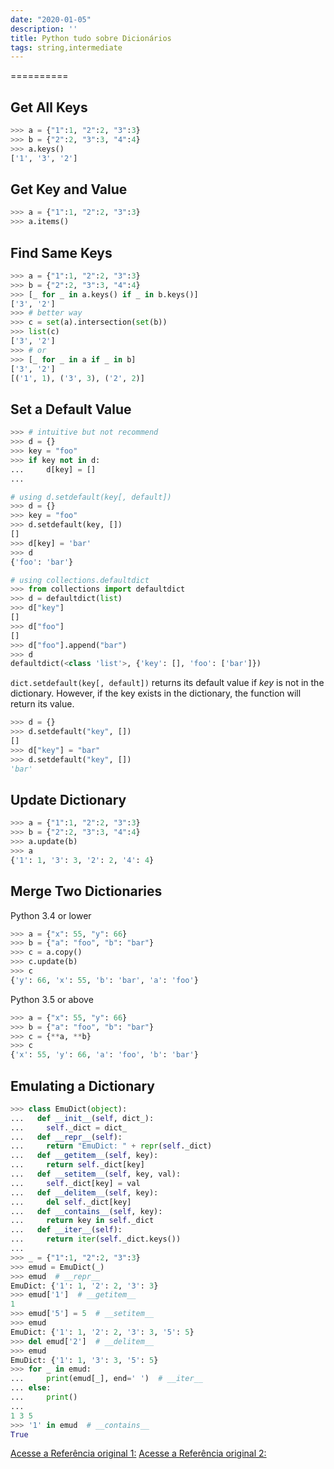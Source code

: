 ```yaml
---
date: "2020-01-05"
description: ''
title: Python tudo sobre Dicionários
tags: string,intermediate
--- 
```

==========

Get All Keys
------------

```python
>>> a = {"1":1, "2":2, "3":3}
>>> b = {"2":2, "3":3, "4":4}
>>> a.keys()
['1', '3', '2']
```

Get Key and Value
-----------------

```python
>>> a = {"1":1, "2":2, "3":3}
>>> a.items()
```

Find Same Keys
--------------

```python
>>> a = {"1":1, "2":2, "3":3}
>>> b = {"2":2, "3":3, "4":4}
>>> [_ for _ in a.keys() if _ in b.keys()]
['3', '2']
>>> # better way
>>> c = set(a).intersection(set(b))
>>> list(c)
['3', '2']
>>> # or
>>> [_ for _ in a if _ in b]
['3', '2']
[('1', 1), ('3', 3), ('2', 2)]
```

Set a Default Value
-------------------

```python
>>> # intuitive but not recommend
>>> d = {}
>>> key = "foo"
>>> if key not in d:
...     d[key] = []
...

# using d.setdefault(key[, default])
>>> d = {}
>>> key = "foo"
>>> d.setdefault(key, [])
[]
>>> d[key] = 'bar'
>>> d
{'foo': 'bar'}

# using collections.defaultdict
>>> from collections import defaultdict
>>> d = defaultdict(list)
>>> d["key"]
[]
>>> d["foo"]
[]
>>> d["foo"].append("bar")
>>> d
defaultdict(<class 'list'>, {'key': [], 'foo': ['bar']})
```

`dict.setdefault(key[, default])` returns its default value if *key* is
not in the dictionary. However, if the key exists in the dictionary, the
function will return its value.

```python
>>> d = {}
>>> d.setdefault("key", [])
[]
>>> d["key"] = "bar"
>>> d.setdefault("key", [])
'bar'
```

Update Dictionary
-----------------

```python
>>> a = {"1":1, "2":2, "3":3}
>>> b = {"2":2, "3":3, "4":4}
>>> a.update(b)
>>> a
{'1': 1, '3': 3, '2': 2, '4': 4}
```

Merge Two Dictionaries
----------------------

Python 3.4 or lower

```python
>>> a = {"x": 55, "y": 66}
>>> b = {"a": "foo", "b": "bar"}
>>> c = a.copy()
>>> c.update(b)
>>> c
{'y': 66, 'x': 55, 'b': 'bar', 'a': 'foo'}
```

Python 3.5 or above

```python
>>> a = {"x": 55, "y": 66}
>>> b = {"a": "foo", "b": "bar"}
>>> c = {**a, **b}
>>> c
{'x': 55, 'y': 66, 'a': 'foo', 'b': 'bar'}
```

Emulating a Dictionary
----------------------

```python
>>> class EmuDict(object):
...   def __init__(self, dict_):
...     self._dict = dict_
...   def __repr__(self):
...     return "EmuDict: " + repr(self._dict)
...   def __getitem__(self, key):
...     return self._dict[key]
...   def __setitem__(self, key, val):
...     self._dict[key] = val
...   def __delitem__(self, key):
...     del self._dict[key]
...   def __contains__(self, key):
...     return key in self._dict
...   def __iter__(self):
...     return iter(self._dict.keys())
...
>>> _ = {"1":1, "2":2, "3":3}
>>> emud = EmuDict(_)
>>> emud  # __repr__
EmuDict: {'1': 1, '2': 2, '3': 3}
>>> emud['1']  # __getitem__
1
>>> emud['5'] = 5  # __setitem__
>>> emud
EmuDict: {'1': 1, '2': 2, '3': 3, '5': 5}
>>> del emud['2']  # __delitem__
>>> emud
EmuDict: {'1': 1, '3': 3, '5': 5}
>>> for _ in emud:
...     print(emud[_], end=' ')  # __iter__
... else:
...     print()
...
1 3 5
>>> '1' in emud  # __contains__
True
```

[Acesse a Referência original 1:](https://www.pythonsheets.com/)
[Acesse a Referência original 2:](https://www.pythoncheatsheet.org/)
